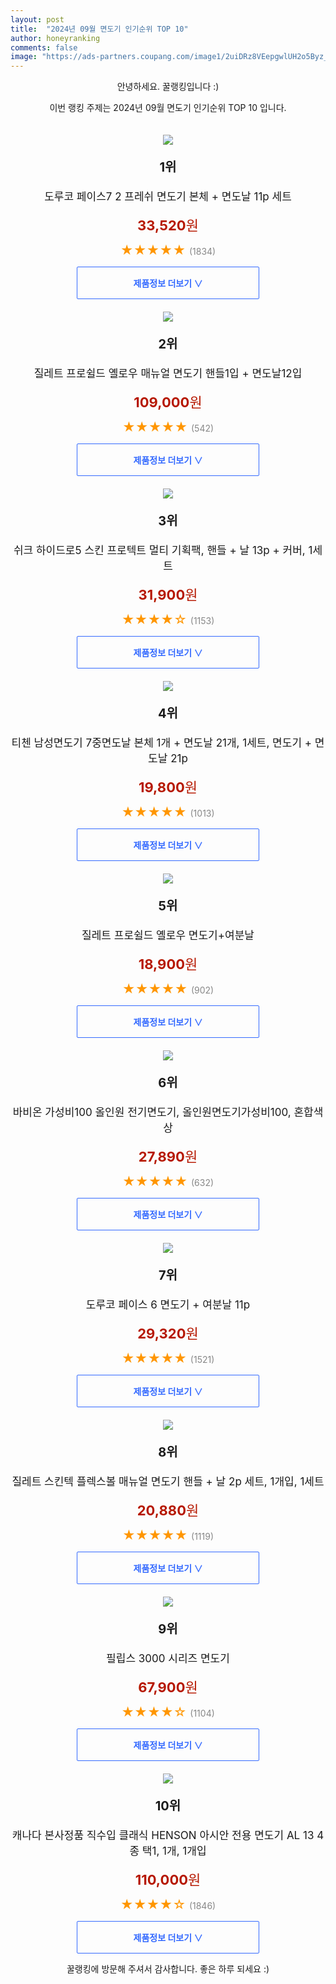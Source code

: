 ```yaml
---
layout: post
title:  "2024년 09월 면도기 인기순위 TOP 10"
author: honeyranking
comments: false
image: "https://ads-partners.coupang.com/image1/2uiDRz8VEepgwlUH2o5Byz_AcFL5hoIpujjHw7qXEBO33CPYe8KEvAabZ5c-mSFrOx8TKqajrbypk-cENpKTtWNdlweBmiBDXcR8kAzyHe3031HjU-Q-VJkMiOcw-c2s2M68GyXwCVn26B0Q5UO0KrAsb7yvK4bpDfIglUvsBmIx4IxSg_4rlrbnzj1EMwnsEgLeJAnq0HcMFeHRxtSmAShfm2yxZFN-ti_NkVGNXxeHCVs5H7bvCVeq9aMgh45jWjbGRmRXSVXJuG2F4brlyL1iFXbpn5EaUoB8_hYGoxMMAwGwMRzMrEJA"
---
```

<p style="text-align: center;">안녕하세요. 꿀랭킹입니다 :)</p>
<p style="text-align: center;">이번 랭킹 주제는 2024년 09월 면도기 인기순위 TOP 10 입니다.</p><center><img src="https://ads-partners.coupang.com/image1/2uiDRz8VEepgwlUH2o5Byz_AcFL5hoIpujjHw7qXEBO33CPYe8KEvAabZ5c-mSFrOx8TKqajrbypk-cENpKTtWNdlweBmiBDXcR8kAzyHe3031HjU-Q-VJkMiOcw-c2s2M68GyXwCVn26B0Q5UO0KrAsb7yvK4bpDfIglUvsBmIx4IxSg_4rlrbnzj1EMwnsEgLeJAnq0HcMFeHRxtSmAShfm2yxZFN-ti_NkVGNXxeHCVs5H7bvCVeq9aMgh45jWjbGRmRXSVXJuG2F4brlyL1iFXbpn5EaUoB8_hYGoxMMAwGwMRzMrEJA" style="margin-top:20px" /></center><p style="text-align: center; font-size: 20px"><b>1위</b></p><p style="text-align: center; font-size: 17px">도루코 페이스7 2 프레쉬 면도기 본체 + 면도날 11p 세트</p><p style="text-align: center;"><span style="color: #b61800; font-size: 22px;"><b>33,520</b>원</span></p><p style="text-align: center;"><span style="color: #ff9600; font-size: 20px;">★★★★★ </span><span style="color: #878787;">(1834)</span></p><center><a href="https://link.coupang.com/re/AFFSDP?lptag=AF3899140&subid=honeyrank&pageKey=6353122104&itemId=13376407915&vendorItemId=71018473657&traceid=V0-153-0c023bac93825498&requestid=20240905130000153068224221&token=31850C%7CMIXED"><div style="font-size: 14px; display: inline-block; padding: 15px 90px; color: #346aff; border-radius: 2px; border: 1px solid #346aff; cursor: pointer;"><b>제품정보 더보기 &or;</b></div></a></center><center><img src="https://ads-partners.coupang.com/image1/UYjEhb82IcAkB6oqUfKZQhV5W10RrdM4_jp8Qtnl7BJo29oAawm-nlj_lhXkiyuSJHr88Q9zUnhmLDCFhQNonLFtSmqoZkoL-W8dImuUGbevYAuxStS2r7UsxFoHO-WIDioaMd5R32m6aa3G6biGd6yAa7Guzs3RIIxGO6MiBVDVHkw2a71Bj6G1MUQCjvhmgT8bnJI3L1tHUFbAf_Uactka4tgVhg2gNkpWYzhQDXlBBiJwJh6DuCNr2pu1drsYINSyCqlq0UAE6ml8dlvJe0I9rHPdwTFQUVlSjvIoVKZ7oOO0tMpXFLna2Q==" style="margin-top:20px" /></center><p style="text-align: center; font-size: 20px"><b>2위</b></p><p style="text-align: center; font-size: 17px">질레트 프로쉴드 옐로우 매뉴얼 면도기 핸들1입 + 면도날12입</p><p style="text-align: center;"><span style="color: #b61800; font-size: 22px;"><b>109,000</b>원</span></p><p style="text-align: center;"><span style="color: #ff9600; font-size: 20px;">★★★★★ </span><span style="color: #878787;">(542)</span></p><center><a href="https://link.coupang.com/re/AFFSDP?lptag=AF3899140&subid=honeyrank&pageKey=7117900567&itemId=17813806150&vendorItemId=84881565303&traceid=V0-153-4095c7766e1d66a4&requestid=20240905130000153068224221&token=31850C%7CMIXED"><div style="font-size: 14px; display: inline-block; padding: 15px 90px; color: #346aff; border-radius: 2px; border: 1px solid #346aff; cursor: pointer;"><b>제품정보 더보기 &or;</b></div></a></center><center><img src="https://ads-partners.coupang.com/image1/X-PoypCQVb6Pbx1FXxsIT2BJjVCgXwgwLhFQvTYGrHP0H0Zjz2ufUudRDmkYhuu3UHGZ0EIiS2yVYvVfZAabTUbwoiUGlo2AEDZO10JVoN5bqFVT6QpC-5MkGI6xYZr9BWTjzlAGbLCfPVAL3jJY8NnDArp-JVdwjMu446_JOv8pjS9z3cC2T_joX2Fv6Rv0F9i1MMIq7FPgsj6gvxIfm7OxEubaPIry2B2d3HlhYSexDksePlLRyEqDLuwRMQrroZUVS7pB8E1flMjT7uQXbDVsmwx0jFZJEsfXfQEV0A==" style="margin-top:20px" /></center><p style="text-align: center; font-size: 20px"><b>3위</b></p><p style="text-align: center; font-size: 17px">쉬크 하이드로5 스킨 프로텍트 멀티 기획팩, 핸들 + 날 13p + 커버, 1세트</p><p style="text-align: center;"><span style="color: #b61800; font-size: 22px;"><b>31,900</b>원</span></p><p style="text-align: center;"><span style="color: #ff9600; font-size: 20px;">★★★★☆ </span><span style="color: #878787;">(1153)</span></p><center><a href="https://link.coupang.com/re/AFFSDP?lptag=AF3899140&subid=honeyrank&pageKey=8026363375&itemId=22432905105&vendorItemId=89477530082&traceid=V0-153-b0e0522e3df0999a&clickBeacon=52724e00-6b3b-11ef-b162-760e1dbb4644%7E3&requestid=20240905130000153068224221&token=31850C%7CMIXED"><div style="font-size: 14px; display: inline-block; padding: 15px 90px; color: #346aff; border-radius: 2px; border: 1px solid #346aff; cursor: pointer;"><b>제품정보 더보기 &or;</b></div></a></center><center><img src="https://ads-partners.coupang.com/image1/5gP27g26hu8CmqkQ5t_c3VXozlUNTHlO-21HOEF8CWGphi6WEildohxKLKv3yto75eW2IpHYZuIfGsq9Tdcv7aNabfHU6QaODg_ECl3F9cllFpr-7x1LsDmOyIIPUYnaXeYkAhggWXrqHrwA3HH-7juqSnb_o29_7ZFryV8eMruEUIOCdgh0I3B8Pdm4sgsyazj-5DwkrjiyqG2OYg3qEU8mmTKWBojJQCBuhDFxyOeiK0foj0RxgZVK7F2ak3G--xYKShbMzp7AYczvdjvV2xnM6Ojx-3PmUy19Yi8_6ZAn3a4uBPCvlMBBgKUbXtyI" style="margin-top:20px" /></center><p style="text-align: center; font-size: 20px"><b>4위</b></p><p style="text-align: center; font-size: 17px">티첸 남성면도기 7중면도날 본체 1개 + 면도날 21개, 1세트, 면도기 + 면도날 21p</p><p style="text-align: center;"><span style="color: #b61800; font-size: 22px;"><b>19,800</b>원</span></p><p style="text-align: center;"><span style="color: #ff9600; font-size: 20px;">★★★★★ </span><span style="color: #878787;">(1013)</span></p><center><a href="https://link.coupang.com/re/AFFSDP?lptag=AF3899140&subid=honeyrank&pageKey=6835225292&itemId=16237587479&vendorItemId=83431006285&traceid=V0-153-15673369d2052ce3&clickBeacon=52724e00-6b3b-11ef-bd19-0d68613bd42e%7E3&requestid=20240905130000153068224221&token=31850C%7CMIXED"><div style="font-size: 14px; display: inline-block; padding: 15px 90px; color: #346aff; border-radius: 2px; border: 1px solid #346aff; cursor: pointer;"><b>제품정보 더보기 &or;</b></div></a></center><center><img src="https://ads-partners.coupang.com/image1/WKr5sOo8Pk_bMjyXWJ6yuVmlqUKWerhCplNLrQStw6cVkxUKPpRlAlfaFq-J4QIJdqE6SRWcQGkLv_1ODKlJSDmO3E2Ol3ZuL0IW5LM1_ypC36pMHlILmSqA8CdlqdgVbn_Re2R5mXzqZe1f2FUVCZSuc5eKs9qxauB3hZdsL6JdVTLq_P3I3Zz7Xc9OIX6O9oxyReKFIH1koXBlpnxHEyV44wSDrf9bx6HYuA8LR14-aLA0YJEKP2GkOah0RwPxN83SBB28oasKh_X5OfJSXF1JVscrTh8TY1PhDvNaGkL0E2_6Ub79dOgEyQ==" style="margin-top:20px" /></center><p style="text-align: center; font-size: 20px"><b>5위</b></p><p style="text-align: center; font-size: 17px">질레트 프로쉴드 옐로우 면도기+여분날</p><p style="text-align: center;"><span style="color: #b61800; font-size: 22px;"><b>18,900</b>원</span></p><p style="text-align: center;"><span style="color: #ff9600; font-size: 20px;">★★★★★ </span><span style="color: #878787;">(902)</span></p><center><a href="https://link.coupang.com/re/AFFSDP?lptag=AF3899140&subid=honeyrank&pageKey=6173306276&itemId=12065082902&vendorItemId=79235194595&traceid=V0-153-7d20a38c8b7babe4&requestid=20240905130000153068224221&token=31850C%7CMIXED"><div style="font-size: 14px; display: inline-block; padding: 15px 90px; color: #346aff; border-radius: 2px; border: 1px solid #346aff; cursor: pointer;"><b>제품정보 더보기 &or;</b></div></a></center><center><img src="https://ads-partners.coupang.com/image1/lJGHSoEdSGkaWu4LlIy4Tca1JhS6Khh6psT9DNG8lOOtRHo3VJ49rQHN82fdUp61V1C2Ii2sWkekrBEnKzd0R3BzJmLqvxb60bi0vaPM3balpC3ytBaZ0Ox1vQEv9hkifNFTYs0mG32K29seC6qe1jnFK-_ZOnlWP4Fk__AtO86YzZcZhFprNgxXJMdqUOh1Qrn0tgoI_62-hm4cs4AM4KP5Ijus662e42tAVGeuOPkBBRZbMK_SPuAHvqlBnxw3Q0CcxSJnqfLEKcYQ3NZoILIJdmRNWPKd0bX1NNig1U3_k_-FR1Rcq2gnMLG8hDs=" style="margin-top:20px" /></center><p style="text-align: center; font-size: 20px"><b>6위</b></p><p style="text-align: center; font-size: 17px">바비온 가성비100 올인원 전기면도기, 올인원면도기가성비100, 혼합색상</p><p style="text-align: center;"><span style="color: #b61800; font-size: 22px;"><b>27,890</b>원</span></p><p style="text-align: center;"><span style="color: #ff9600; font-size: 20px;">★★★★★ </span><span style="color: #878787;">(632)</span></p><center><a href="https://link.coupang.com/re/AFFSDP?lptag=AF3899140&subid=honeyrank&pageKey=66580033&itemId=223750467&vendorItemId=3543416619&traceid=V0-153-8036fa7897016383&clickBeacon=52724e00-6b3b-11ef-a4ea-b17fb722f99e%7E3&requestid=20240905130000153068224221&token=31850C%7CMIXED"><div style="font-size: 14px; display: inline-block; padding: 15px 90px; color: #346aff; border-radius: 2px; border: 1px solid #346aff; cursor: pointer;"><b>제품정보 더보기 &or;</b></div></a></center><center><img src="https://ads-partners.coupang.com/image1/Ozzpxob18WEPr0_jO_RpqZESYEFUSfCq4q0IjMdRHzQH9E14QOFFZoXT0bsGAvJf3XFnnWCI-PyrdWNGb3ER7CfwcPTFomNSlI7U3LQHoSG7T3-QPIbPZbBnCJRqGD4Vsspx2T19ZzavHYbJKWDektk5iRGZDO9YDNHbEAdcc-ATsd-vrp15PlU61-5lySRQ-dmgGZmFc19MGkJBZU40jyy5KQVs_SeKnHcmlJ8y6n7bkmLVfYGq32Lrkny89rkUpy14lVcK8SK1LfT8jw-w-Qko5wSqMePktaGNWdgEn57joeVplTnOcoif" style="margin-top:20px" /></center><p style="text-align: center; font-size: 20px"><b>7위</b></p><p style="text-align: center; font-size: 17px">도루코 페이스 6 면도기 + 여분날 11p</p><p style="text-align: center;"><span style="color: #b61800; font-size: 22px;"><b>29,320</b>원</span></p><p style="text-align: center;"><span style="color: #ff9600; font-size: 20px;">★★★★★ </span><span style="color: #878787;">(1521)</span></p><center><a href="https://link.coupang.com/re/AFFSDP?lptag=AF3899140&subid=honeyrank&pageKey=4946894415&itemId=6527541601&vendorItemId=89426367327&traceid=V0-153-1d2d31326cfcc7f6&requestid=20240905130000153068224221&token=31850C%7CMIXED"><div style="font-size: 14px; display: inline-block; padding: 15px 90px; color: #346aff; border-radius: 2px; border: 1px solid #346aff; cursor: pointer;"><b>제품정보 더보기 &or;</b></div></a></center><center><img src="https://ads-partners.coupang.com/image1/eY6f9t1MJzfdqcjbeYreBc39vspj_GNipsffj5R-Ndz6Ykq2XGa49INdvVTY758SFeD0yvOsef7GQDv3yjuE5nNTxOQzmBQeSg0Setk4o46-GCrEfZAg-nvUMeeOOs6JnE8c9BATh1qGMoC4Ag-31c2pTjYTAapCnHLrQFrmB0QfGZ2kPqb93JI_lfqqIaIVBrJY5U7S7jfMQSj-2mIepKNKThg_FC5bUrbMhbIA_YJGEEYAc2RBOHIB04Z--RLy27n9eY5qCnmmYfFkqwEIkg0yUVWyxSlSgvYw7teOaA==" style="margin-top:20px" /></center><p style="text-align: center; font-size: 20px"><b>8위</b></p><p style="text-align: center; font-size: 17px">질레트 스킨텍 플렉스볼 매뉴얼 면도기 핸들 + 날 2p 세트, 1개입, 1세트</p><p style="text-align: center;"><span style="color: #b61800; font-size: 22px;"><b>20,880</b>원</span></p><p style="text-align: center;"><span style="color: #ff9600; font-size: 20px;">★★★★★ </span><span style="color: #878787;">(1119)</span></p><center><a href="https://link.coupang.com/re/AFFSDP?lptag=AF3899140&subid=honeyrank&pageKey=6173306283&itemId=12065082941&vendorItemId=90679085589&traceid=V0-153-44fcc89c584de6f1&clickBeacon=52724e00-6b3b-11ef-a96d-80304a56ce15%7E3&requestid=20240905130000153068224221&token=31850C%7CMIXED"><div style="font-size: 14px; display: inline-block; padding: 15px 90px; color: #346aff; border-radius: 2px; border: 1px solid #346aff; cursor: pointer;"><b>제품정보 더보기 &or;</b></div></a></center><center><img src="https://ads-partners.coupang.com/image1/9zdbT3R_zqGzSg8Y9_Z5sHrCLlw8SQV1bGEN9htef8CqbQm7n37yaO81w30PcRL576DUq1zGx6cFzdShgOAcDTbcSBbTfHJqtOIRn-3x6SrjbrVA9RXpF6awjwfmgDWShfn42NM-fkWnC4wUucUg41WUuh-aNrmwzRoLdXWzIceDYduZ_Z4j5crM-yipurZyfTx-MYsY46_QEYHUcvj-HnWWpFfJhyHuQKnSSTLEQRT3X6-qqcYYySIG29DVmCCOGd7FLD5lNscGZn56HJqWOm-2SCOLXS68Yjg=" style="margin-top:20px" /></center><p style="text-align: center; font-size: 20px"><b>9위</b></p><p style="text-align: center; font-size: 17px">필립스 3000 시리즈 면도기</p><p style="text-align: center;"><span style="color: #b61800; font-size: 22px;"><b>67,900</b>원</span></p><p style="text-align: center;"><span style="color: #ff9600; font-size: 20px;">★★★★☆ </span><span style="color: #878787;">(1104)</span></p><center><a href="https://link.coupang.com/re/AFFSDP?lptag=AF3899140&subid=honeyrank&pageKey=5191797872&itemId=7210477401&vendorItemId=74502073122&traceid=V0-153-2d415fb9b2e8834b&requestid=20240905130000153068224221&token=31850C%7CMIXED"><div style="font-size: 14px; display: inline-block; padding: 15px 90px; color: #346aff; border-radius: 2px; border: 1px solid #346aff; cursor: pointer;"><b>제품정보 더보기 &or;</b></div></a></center><center><img src="https://ads-partners.coupang.com/image1/Poa1DMQIv1B70L5hPikenzLb4n4yn029_SsU7zoN7DU_NlytZ646-Q6M3Ow31M4LbcyqtXHMkfm_WCr-ii2PsSGxQtgaaG4qd9kzOg1cDlsCS05oMrb1yq_oQmV-gFIyfeaZ3Nd0eXQ3O9KLhVUgenHMO_9-wYPN5pyglOJwnKNKcFB0vHbchMWhheEIUDCnBMuGJCV5IpDk-orpf1y8IHZN1q_PvZ9U8JacrG97ItPq_mNPzQGLFkKOaCQ0QoZsWqu45KljPO2xCHSS30msYc8t9Q18gs3iXANgc6aOvu1-e28qIj2Co6_BLuB0tKtM" style="margin-top:20px" /></center><p style="text-align: center; font-size: 20px"><b>10위</b></p><p style="text-align: center; font-size: 17px">캐나다 본사정품 직수입 클래식 HENSON 아시안 전용 면도기 AL 13 4종 택1, 1개, 1개입</p><p style="text-align: center;"><span style="color: #b61800; font-size: 22px;"><b>110,000</b>원</span></p><p style="text-align: center;"><span style="color: #ff9600; font-size: 20px;">★★★★☆ </span><span style="color: #878787;">(1846)</span></p><center><a href="https://link.coupang.com/re/AFFSDP?lptag=AF3899140&subid=honeyrank&pageKey=7708905083&itemId=20659153535&vendorItemId=89480226319&traceid=V0-153-a898555537e05591&clickBeacon=52724e00-6b3b-11ef-a836-5cddf53c0be1%7E3&requestid=20240905130000153068224221&token=31850C%7CMIXED"><div style="font-size: 14px; display: inline-block; padding: 15px 90px; color: #346aff; border-radius: 2px; border: 1px solid #346aff; cursor: pointer;"><b>제품정보 더보기 &or;</b></div></a></center><p style="text-align: center;">꿀랭킹에 방문해 주셔서 감사합니다. 좋은 하루 되세요 :)</p>